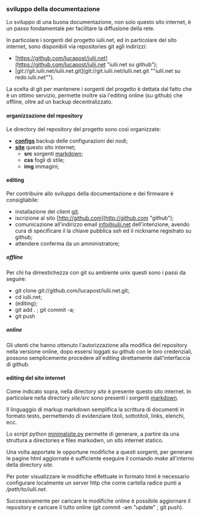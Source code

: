 ### sviluppo della documentazione

Lo sviluppo di una buona documentazione, non solo questo sito internet, è un passo fondamentale per facilitare la diffusione della rete.

In particolare i sorgenti del progetto iulii.net, ed in particolare del sito internet, sono disponibili via repositories git agli indirizzi:

* [https://github.com/lucapost/iulii.net](https://github.com/lucapost/iulii.net "iulii.net su github");
* [git://git.iulii.net/iulii.net.git](git://git.iulii.net/iulii.net.git ""iulii.net su redo.iulii.net"").

La scelta di git per mantenere i sorgenti del progetto è dettata dal fatto che è un ottimo servizio, permette inoltre sia l'editing online (su github) che offline, oltre ad un backup decentralizzato.

#### organizzazione del repository

Le directory del repository del progetto sono così organizzate:

* [**configs**](https://github.com/lucapost/iulii.net/tree/master/configs "iulii.net configs backup") backup delle configurazioni dei nodi;
* [**site**](https://github.com/lucapost/iulii.net/tree/master/site "iulii.net sources site") questo sito internet;
	* **src** sorgenti [markdown](http://daringfireball.net/projects/markdown/syntax "homepage markdown");
	* **css** fogli di stile;
	* **img** immagini;

#### editing 

Per contribuire allo sviluppo della documentazione e dei firmware è consigliabile:

* installazione del client [git](http://git-scm.com "git client").
* iscrizione al sito [http://github.com](http://github.com "github");
* comunicazione all'indirizzo email [info@iulii.net](mailto:info.iulii.net "info") dell'intenzione, avendo cura di specificare il la chiave pubblica ssh ed il nickname registrato su github;
* attendere conferma da un amministratore;

##### offline

Per chi ha dimestichezza con git su ambiente unix questi sono i passi da seguire:

* git clone git://github.com/lucapost/iulii.net.git;
* cd iulii.net;
* (editing);
* git add . ; git commit -a;
* git push

##### online

Gli utenti che hanno ottenuto l'autorizzazione alla modifica del repository nella versione online, dopo essersi loggati su github con le loro credenziali, possono semplicemente procedere all'editing direttamente dall'interfaccia di github.

#### editing del sito internet

Come indicato sopra, nella directory *site* è presente questo sito internet. In particolare nella directory *site/src* sono presenti i sorgenti [markdown](http://daringfireball.net/projects/markdown/ "makdown syntax"). 

Il linguaggio di markup markdown semplifica la scrittura di documenti in formato testo, permettendo di evidenziare titoli, sottotitoli, links, elenchi, ecc.

Lo script python [minimalsite.py](https://github.com/lavish/minimalsite "minimalsite by lavish") permette di generare, a partire da una struttura a directories e files markodwn, un sito internet statico.

Una volta apportate le opportune modifiche a questi sorgenti, per generare le pagine html aggiornate è sufficiente eseguire il comando *make* all'interno della directory *site*. 

Per poter visualizzare le modifiche effettuate in formato html è necessario configurare localmente un server http che come cartella radice punti a */path/to/iulii.net*.

Successivamente per caricare le modifiche online è possibile aggiornare il repository e caricare il tutto online (git commit -am "update" ; git push).
